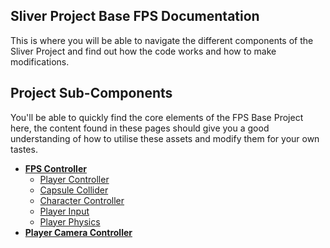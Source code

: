 ## Sliver Project Base FPS Documentation

This is where you will be able to navigate the different components of the Sliver Project and find out how the code works and how to make modifications.

## Project Sub-Components

You'll be able to quickly find the core elements of the FPS Base Project here, the content found in these pages should give you a good understanding of how to utilise these assets and modify them for your own tastes.

- [**FPS Controller**](controller.md)
	- [Player Controller](player-controller.md)
    - [Capsule Collider](capsule-collider.md)
    - [Character Controller](character-controller.md)
    - [Player Input](player-input.md)
    - [Player Physics](player-physics.md)
- [**Player Camera Controller**](camera-controller.md)
